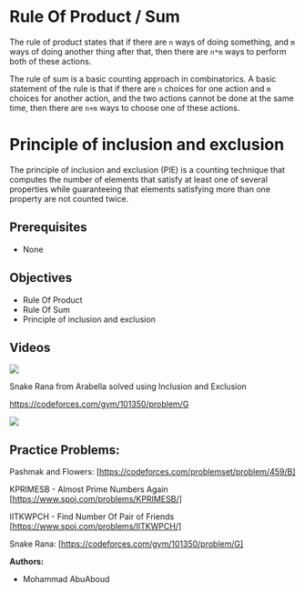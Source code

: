 # Rule Of Product / Sum
The rule of product states that if there are `n` ways of doing something, and `m` ways of doing another thing after that,
then there are `n*m` ways to perform both of these actions.

The rule of sum is a basic counting approach in combinatorics. A basic statement of the rule is that if there are `n` 
choices for one action and `m` choices for another action, and the two actions cannot be done at the same time,
then there are `n+m` ways to choose one of these actions.

# Principle of inclusion and exclusion
The principle of inclusion and exclusion (PIE) is a counting technique that computes the number of elements that satisfy
at least one of several properties while guaranteeing that elements satisfying more than one property are not counted twice.

## Prerequisites
* None

## Objectives
* Rule Of Product
* Rule Of Sum
* Principle of inclusion and exclusion

## Videos 

[![](https://img.youtube.com/vi/7qQCQlSHsjU/0.jpg)](https://www.youtube.com/watch?v=7qQCQlSHsjU)

Snake Rana from Arabella solved using Inclusion and Exclusion

https://codeforces.com/gym/101350/problem/G

[![](https://img.youtube.com/vi/OHI5AFUee04/0.jpg)](https://www.youtube.com/watch?v=OHI5AFUee04)


## Practice Problems:

Pashmak and Flowers: [https://codeforces.com/problemset/problem/459/B]

KPRIMESB - Almost Prime Numbers Again [https://www.spoj.com/problems/KPRIMESB/]

IITKWPCH - Find Number Of Pair of Friends [https://www.spoj.com/problems/IITKWPCH/]

Snake Rana: [https://codeforces.com/gym/101350/problem/G]

**Authors:**
* Mohammad AbuAboud